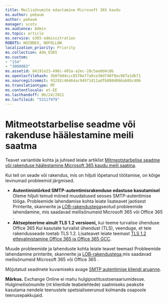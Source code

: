 ```yaml
---
title: Meilisõnumite edastamine Microsoft 365 kaudu
ms.author: pebaum
author: pebaum
manager: scotv
ms.audience: Admin
ms.topic: article
ms.service: o365-administration
ROBOTS: NOINDEX, NOFOLLOW
localization_priority: Priority
ms.collection: Adm_O365
ms.custom:
- "154"
- "3000003"
ms.assetid: 84191e23-496c-495a-a2ec-28c5ae0d4c0b
ms.openlocfilehash: 3b07dd4ccc8570e77a9ce30df48f9ac987a1db71
ms.sourcegitcommit: 93292c46464ac94971d11adfb808d066ab8bc406
ms.translationtype: MT
ms.contentlocale: et-EE
ms.lasthandoff: 06/24/2021
ms.locfileid: "53117979"
---
```

# <a name="set-up-a-multifunction-device-or-application-to-send-email"></a>Mitmeotstarbelise seadme või rakenduse häälestamine meili saatma

Teavet variantide kohta ja juhised leiate artiklist [Mitmeotstarbelise seadme või rakenduse häälestamine Microsoft 365 kaudu meili saatma](/Exchange/mail-flow-best-practices/how-to-set-up-a-multifunction-device-or-application-to-send-email-using-microsoft-365-or-office-365).
  
Kui teil on seade või rakendus, mis on hiljuti lõpetanud töötamise, on kõige levinumad probleemid järgmised.

- **Autentimistõrked SMTP-autentimisrakenduse edastuse kasutamisel** Oleme hiljuti teinud mõned muudatused seoses SMTP-autentimise tööga. Probleemide lahendamise kohta leiate lisateavet jaotisest Printerite, skannerite ja [LOB-rakendustega](/Exchange/mail-flow-best-practices/fix-issues-with-printers-scanners-and-lob-applications-that-send-email-using-off#error-authentication-unsuccessful)seotud probleemide lahendamine, mis saadavad meilisõnumeid Microsoft 365 või Office 365 .
- **Aktsepteerime ainult TLS 1.2 versiooni,** kui teeme turvalise ühenduse Office 365 Kui kasutate turvalist ühendust (TLS), veenduge, et teie rakendusseade toetab TLS 1.2. Lisateavet leiate teemast [TLS 1.2 ettevalmistamine Office 365 ja Office 365 GCC](/microsoft-365/compliance/prepare-tls-1.2-in-office-365).
 
Muude probleemide ja lahenduste kohta leiate teavet teemast Probleemide lahendamine printerite, skannerite ja [LOB-rakendustega,](/Exchange/mail-flow-best-practices/fix-issues-with-printers-scanners-and-lob-applications-that-send-email-using-off)mis saadavad meilisõnumeid Microsoft 365 või Office 365 .

Mõjutatud seadmete kuvamiseks avage [SMTP autentimise kliendi aruanne](https://protection.office.com/mailflow/dashboard).

**Märkus.** Exchange Online ei mahu hulgipostitusstsenaariumidesse. Hulgimeilisõnumite (nt klientide teabelehtede) saatmiseks peaksite kasutama nendele teenustele spetsialiseerunud kolmanda osapoole teenusepakkujaid.
